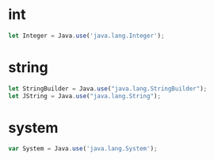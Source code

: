 # int
```js
let Integer = Java.use('java.lang.Integer'); 
```

# string
```js
let StringBuilder = Java.use("java.lang.StringBuilder");
let JString = Java.use("java.lang.String");
```

# system
```js
var System = Java.use('java.lang.System');
```